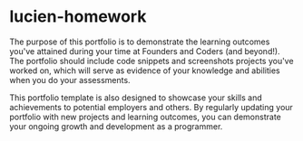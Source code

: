 # lucien-homework
The purpose of this portfolio is to demonstrate the learning outcomes you've attained during your time at Founders and Coders (and beyond!). The portfolio should include code snippets and screenshots projects you've worked on, which will serve as evidence of your knowledge and abilities when you do your assessments.

This portfolio template is also designed to showcase your skills and achievements to potential employers and others. By regularly updating your portfolio with new projects and learning outcomes, you can demonstrate your ongoing growth and development as a programmer.


